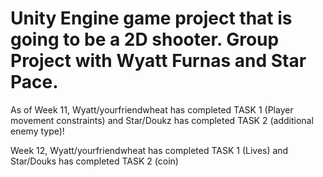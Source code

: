  <h1> Unity Engine game project that is going to be a 2D shooter. Group Project with Wyatt Furnas and Star Pace.</h1>

As of Week 11, Wyatt/yourfriendwheat has completed TASK 1 (Player movement constraints) and Star/Doukz has completed TASK 2 (additional enemy type)!

Week 12, Wyatt/yourfriendwheat has completed TASK 1 (Lives) and Star/Douks has completed TASK 2 (coin)
